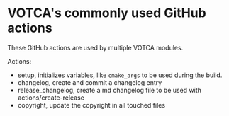 # VOTCA's commonly used GitHub actions

These GitHub actions are used by multiple VOTCA modules.

Actions:

-   setup, initializes variables, like `cmake_args` to be used during the build.
-   changelog, create and commit a changelog entry
-   release\_changelog, create a md changelog file to be used with actions/create-release
-   copyright, update the copyright in all touched files
